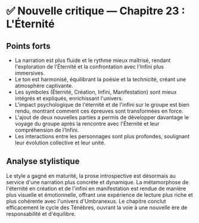 # ✅ Nouvelle critique — Chapitre 23 : L'Éternité

## Points forts
- La narration est plus fluide et le rythme mieux maîtrisé, rendant l'exploration de l'Éternité et la confrontation avec l'Infini plus immersives.
- Le ton est harmonisé, équilibrant la poésie et la technicité, créant une atmosphère captivante.
- Les symboles (Éternité, Création, Infini, Manifestation) sont mieux intégrés et expliqués, enrichissant l'univers.
- L'impact psychologique de l'éternité et de l'infini sur le groupe est bien rendu, montrant comment ces épreuves sont transformées en force.
- L'ajout de deux nouvelles parties a permis de développer davantage le voyage du groupe après la rencontre avec l'Éternité et leur compréhension de l'Infini.
- Les interactions entre les personnages sont plus profondes, soulignant leur évolution collective et leur unité.

## Analyse stylistique
Le style a gagné en maturité, la prose introspective est désormais au service d'une narration plus concrète et dynamique. La métamorphose de l'éternité en création et de l'infini en manifestation est rendue de manière plus visuelle et émotionnelle, offrant une expérience de lecture plus riche et plus cohérente avec l'univers d'Umbranexus. Le chapitre conclut efficacement le cycle des Ténèbres, ouvrant la voie à une nouvelle ère de responsabilité et d'équilibre.